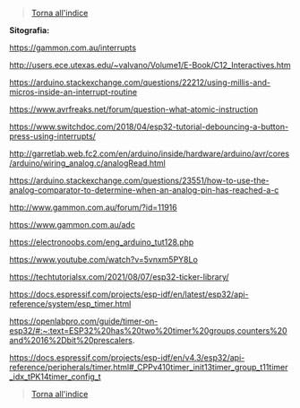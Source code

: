 >[Torna all'indice](indexinterrupts.md)

**Sitografia:**

https://gammon.com.au/interrupts

http://users.ece.utexas.edu/~valvano/Volume1/E-Book/C12_Interactives.htm

https://arduino.stackexchange.com/questions/22212/using-millis-and-micros-inside-an-interrupt-routine

https://www.avrfreaks.net/forum/question-what-atomic-instruction

https://www.switchdoc.com/2018/04/esp32-tutorial-debouncing-a-button-press-using-interrupts/

http://garretlab.web.fc2.com/en/arduino/inside/hardware/arduino/avr/cores/arduino/wiring_analog.c/analogRead.html

https://arduino.stackexchange.com/questions/23551/how-to-use-the-analog-comparator-to-determine-when-an-analog-pin-has-reached-a-c

http://www.gammon.com.au/forum/?id=11916

https://www.gammon.com.au/adc

https://electronoobs.com/eng_arduino_tut128.php

https://www.youtube.com/watch?v=5vnxm5PY8Lo

https://techtutorialsx.com/2021/08/07/esp32-ticker-library/

https://docs.espressif.com/projects/esp-idf/en/latest/esp32/api-reference/system/esp_timer.html

https://openlabpro.com/guide/timer-on-esp32/#:~:text=ESP32%20has%20two%20timer%20groups,counters%20and%2016%2Dbit%20prescalers.

https://docs.espressif.com/projects/esp-idf/en/v4.3/esp32/api-reference/peripherals/timer.html#_CPPv410timer_init13timer_group_t11timer_idx_tPK14timer_config_t



>[Torna all'indice](indexinterrupts.md)
